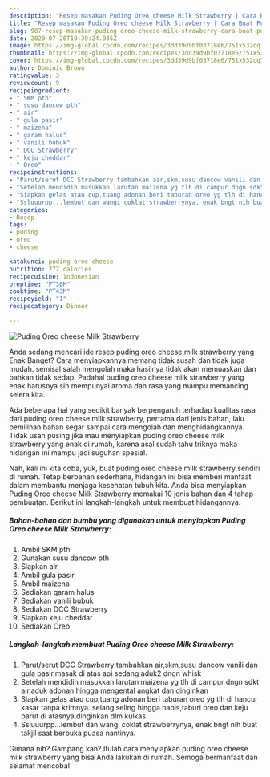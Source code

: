 ```yaml
---
description: "Resep masakan Puding Oreo cheese Milk Strawberry | Cara Buat Puding Oreo cheese Milk Strawberry Yang Enak Banget"
title: "Resep masakan Puding Oreo cheese Milk Strawberry | Cara Buat Puding Oreo cheese Milk Strawberry Yang Enak Banget"
slug: 987-resep-masakan-puding-oreo-cheese-milk-strawberry-cara-buat-puding-oreo-cheese-milk-strawberry-yang-enak-banget
date: 2020-07-26T19:39:24.935Z
image: https://img-global.cpcdn.com/recipes/3dd39d9bf03718e6/751x532cq70/puding-oreo-cheese-milk-strawberry-foto-resep-utama.jpg
thumbnail: https://img-global.cpcdn.com/recipes/3dd39d9bf03718e6/751x532cq70/puding-oreo-cheese-milk-strawberry-foto-resep-utama.jpg
cover: https://img-global.cpcdn.com/recipes/3dd39d9bf03718e6/751x532cq70/puding-oreo-cheese-milk-strawberry-foto-resep-utama.jpg
author: Dominic Brown
ratingvalue: 3
reviewcount: 9
recipeingredient:
- " SKM pth"
- " susu dancow pth"
- " air"
- " gula pasir"
- " maizena"
- " garam halus"
- " vanili bubuk"
- " DCC Strawberry"
- " keju cheddar"
- " Oreo"
recipeinstructions:
- "Parut/serut DCC Strawberry tambahkan air,skm,susu dancow vanili dan gula pasir,masak di atas api sedang aduk2 dngn whisk"
- "Setelah mendidih masukkan larutan maizena yg tlh di campur dngn sdkt air,aduk adonan hingga mengental angkat dan dinginkan"
- "Siapkan gelas atau cup,tuang adonan beri taburan oreo yg tlh di hancur kasar tanpa krimnya..selang seling hingga habis,taburi oreo dan keju parut di atasnya,dinginkan dlm kulkas"
- "Ssluuurpp...lembut dan wangi coklat strawberrynya, enak bngt nih buat takjil saat berbuka puasa nantinya."
categories:
- Resep
tags:
- puding
- oreo
- cheese

katakunci: puding oreo cheese 
nutrition: 277 calories
recipecuisine: Indonesian
preptime: "PT30M"
cooktime: "PT43M"
recipeyield: "1"
recipecategory: Dinner

---
```



![Puding Oreo cheese Milk Strawberry](https://img-global.cpcdn.com/recipes/3dd39d9bf03718e6/751x532cq70/puding-oreo-cheese-milk-strawberry-foto-resep-utama.jpg)

Anda sedang mencari ide resep puding oreo cheese milk strawberry yang Enak Banget? Cara menyiapkannya memang tidak susah dan tidak juga mudah. semisal salah mengolah maka hasilnya tidak akan memuaskan dan bahkan tidak sedap. Padahal puding oreo cheese milk strawberry yang enak harusnya sih mempunyai aroma dan rasa yang mampu memancing selera kita.



Ada beberapa hal yang sedikit banyak berpengaruh terhadap kualitas rasa dari puding oreo cheese milk strawberry, pertama dari jenis bahan, lalu pemilihan bahan segar sampai cara mengolah dan menghidangkannya. Tidak usah pusing jika mau menyiapkan puding oreo cheese milk strawberry yang enak di rumah, karena asal sudah tahu triknya maka hidangan ini mampu jadi suguhan spesial.


Nah, kali ini kita coba, yuk, buat puding oreo cheese milk strawberry sendiri di rumah. Tetap berbahan sederhana, hidangan ini bisa memberi manfaat dalam membantu menjaga kesehatan tubuh kita. Anda bisa menyiapkan Puding Oreo cheese Milk Strawberry memakai 10 jenis bahan dan 4 tahap pembuatan. Berikut ini langkah-langkah untuk membuat hidangannya.

<!--inarticleads1-->

##### Bahan-bahan dan bumbu yang digunakan untuk menyiapkan Puding Oreo cheese Milk Strawberry:

1. Ambil  SKM pth
1. Gunakan  susu dancow pth
1. Siapkan  air
1. Ambil  gula pasir
1. Ambil  maizena
1. Sediakan  garam halus
1. Sediakan  vanili bubuk
1. Sediakan  DCC Strawberry
1. Siapkan  keju cheddar
1. Sediakan  Oreo




<!--inarticleads2-->

##### Langkah-langkah membuat Puding Oreo cheese Milk Strawberry:

1. Parut/serut DCC Strawberry tambahkan air,skm,susu dancow vanili dan gula pasir,masak di atas api sedang aduk2 dngn whisk
1. Setelah mendidih masukkan larutan maizena yg tlh di campur dngn sdkt air,aduk adonan hingga mengental angkat dan dinginkan
1. Siapkan gelas atau cup,tuang adonan beri taburan oreo yg tlh di hancur kasar tanpa krimnya..selang seling hingga habis,taburi oreo dan keju parut di atasnya,dinginkan dlm kulkas
1. Ssluuurpp...lembut dan wangi coklat strawberrynya, enak bngt nih buat takjil saat berbuka puasa nantinya.




Gimana nih? Gampang kan? Itulah cara menyiapkan puding oreo cheese milk strawberry yang bisa Anda lakukan di rumah. Semoga bermanfaat dan selamat mencoba!
